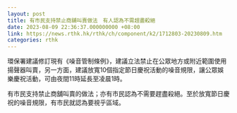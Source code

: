 ```yaml
---
layout: post
title: 有市民支持禁止商舖叫賣做法　有人認為不需趕盡殺絕
date: 2023-08-09 22:36:37.000000000 +08:00
link: https://news.rthk.hk/rthk/ch/component/k2/1712803-20230809.htm
categories: rthk
---
```


環保署建議修訂現有《噪音管制條例》，建議立法禁止在公眾地方或附近範圍使用揚聲器叫賣，另一方面，建議放寬10個指定節日慶祝活動的噪音規限，讓公眾娛樂慶祝活動，可由夜間11時延長至凌晨1時。

有市民支持禁止商舖叫賣的做法；亦有市民認為不需要趕盡殺絕。至於放寬節日慶祝的噪音規限，有市民就認為要視乎區域。
